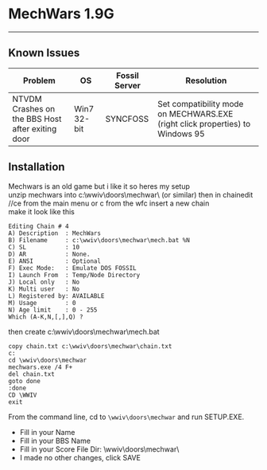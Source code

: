 # MechWars 1.9G
***

## Known Issues


Problem | OS | Fossil Server | Resolution
--- | --- | --- | ---
NTVDM Crashes on the BBS Host after exiting door | Win7 32-bit | SYNCFOSS | Set compatibility mode on MECHWARS.EXE (right click properties) to Windows 95



## Installation

Mechwars is an old game but i like it so heres my setup  
unzip mechwars into c:\wwiv\doors\mechwar\ (or similar) then in chainedit  
//ce from the main menu or c from the wfc insert a new chain  
make it look like this  

    Editing Chain # 4
    A) Description  : MechWars
    B) Filename     : c:\wwiv\doors\mechwar\mech.bat %N
    C) SL           : 10
    D) AR           : None.
    E) ANSI         : Optional
    F) Exec Mode:   : Emulate DOS FOSSIL
    I) Launch From  : Temp/Node Directory
    J) Local only   : No
    K) Multi user   : No
    L) Registered by: AVAILABLE
    M) Usage        : 0
    N) Age limit    : 0 - 255    
    Which (A-K,N,[,],Q) ?

then create c:\wwiv\doors\mechwar\mech.bat

```batch
copy chain.txt c:\wwiv\doors\mechwar\chain.txt
c:
cd \wwiv\doors\mechwar
mechwars.exe /4 F+
del chain.txt
goto done
:done
CD \WWIV
exit
```

From the command line, cd to `\wwiv\doors\mechwar` and run SETUP.EXE.

* Fill in your Name
* Fill in your BBS Name
* Fill in your Score File Dir: \wwiv\doors\mechwar\
* I made no other changes, click SAVE
